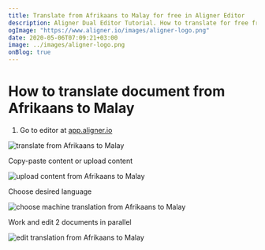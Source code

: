 ```yaml
---
title: Translate from Afrikaans to Malay for free in Aligner Editor
description: Aligner Dual Editor Tutorial. How to translate for free from Afrikaans to Malay. Aligner is multilingual document management platform. 
ogImage: "https://www.aligner.io/images/aligner-logo.png"
date: 2020-05-06T07:09:21+03:00
image: ../images/aligner-logo.png
onBlog: true
---
```


# How to translate document from Afrikaans to Malay

1. Go to editor at [app.aligner.io](https://app.aligner.io "Aligner App web page")

![translate from Afrikaans to Malay](../aligner-blank-editor.png "translate from Afrikaans to Malay")

Copy-paste content or upload content

![upload content from Afrikaans to Malay](../aligner-uploaded-document.png "upload content from Afrikaans to Malay")

Choose desired language

![choose machine translation from Afrikaans to Malay](../aligner-language-dropdown.png "choose machine translation from Afrikaans to Malay")

Work and edit 2 documents in parallel

![edit translation from Afrikaans to Malay](../aligner-double-sitded-editor.png "edit translation from Afrikaans to Malay")


